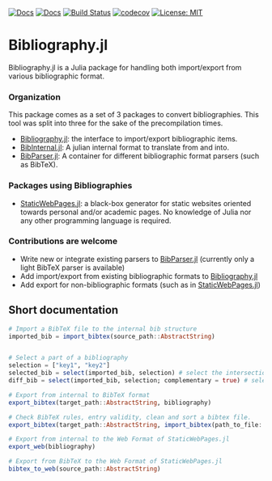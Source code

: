 [![Docs](https://img.shields.io/badge/docs-dev-blue.svg)](https://Humans-of-Julia.github.io/Bibliography.jl/dev)
[![Docs](https://img.shields.io/badge/docs-stable-blue.svg)](https://Humans-of-Julia.github.io/Bibliography.jl/stable)
[![Build Status](https://github.com/Humans-of-Julia/Bibliography.jl/workflows/CI/badge.svg)](https://github.com/Humans-of-Julia/Bibliography.jl/actions)
[![codecov](https://codecov.io/gh/Humans-of-Julia/Bibliography.jl/branch/master/graph/badge.svg?token=iiIHSFqA31)](https://codecov.io/gh/Humans-of-Julia/Bibliography.jl)
[![License: MIT](https://img.shields.io/badge/License-MIT-yellow.svg)](https://opensource.org/licenses/MIT)

# Bibliography.jl

Bibliography.jl is a Julia package for handling both import/export from various bibliographic format.

### Organization

This package comes as a set of 3 packages to convert bibliographies. This tool was split into three for the sake of the precompilation times.
- [Bibliography.jl](https://github.com/Humans-of-Julia/Bibliography.jl): the interface to import/export bibliographic items.
- [BibInternal.jl](https://github.com/Humans-of-Julia/BibInternal.jl): A julian internal format to translate from and into.
- [BibParser.jl](https://github.com/Humans-of-Julia/BibParser.jl): A container for different bibliographic format parsers (such as BibTeX).

### Packages using Bibliographies

- [StaticWebPages.jl]((https://github.com/Humans-of-Julia/StaticWebPages.jl)): a black-box generator for static websites oriented towards personal and/or academic pages. No knowledge of Julia nor any other programming language is required.

### Contributions are welcome
- Write new or integrate existing parsers to [BibParser.jl]((https://github.com/Humans-of-Julia/BibParser.jl)) (currently only a light BibTeX parser is available)
- Add import/export from existing bibliographic formats to [Bibliography.jl]((https://github.com/Humans-of-Julia/Bibliography.jl))
- Add export for non-bibliographic formats (such as in [StaticWebPages.jl]((https://github.com/Humans-of-Julia/StaticWebPages.jl)))

## Short documentation 

```julia
# Import a BibTeX file to the internal bib structure
imported_bib = import_bibtex(source_path::AbstractString)


# Select a part of a bibliography
selection = ["key1", "key2"]
selected_bib = select(imported_bib, selection) # select the intersection between the bibliography and `selection`
diff_bib = select(imported_bib, selection; complementary = true) # select the difference between the bibliography and `selection`

# Export from internal to BibTeX format
export_bibtex(target_path::AbstractString, bibliography)

# Check BibTeX rules, entry validity, clean and sort a bibtex file.
export_bibtex(target_path::AbstractString, import_bibtex(path_to_file::AbstractString))

# Export from internal to the Web Format of StaticWebPages.jl
export_web(bibliography)

# Export from BibTeX to the Web Format of StaticWebPages.jl
bibtex_to_web(source_path::AbstractString)
```

